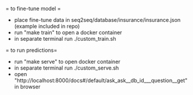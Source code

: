 = to fine-tune model = 
 - place fine-tune data in seq2seq/database/insurance/insurance.json
   (example included in repo) 
 - run "make train" to open a docker container
 - in separate terminal run ./custom_train.sh

= to run predictions=
- run "make serve" to open docker container
- in separate terminal run ./custom_serve.sh
- open "http://localhost:8000/docs#/default/ask_ask__db_id___question__get" in browser